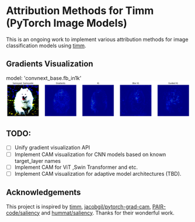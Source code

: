 # Attribution Methods for Timm (PyTorch Image Models)
This is an ongoing work to implement various attribution methods for image classification models using [timm](https://github.com/huggingface/pytorch-image-models).

## Gradients Visualization
model: 'convnext_base.fb_in1k'
<img src="./examples/gradients_visualization.png">

## TODO:
- [ ] Unify gradient visualization API
- [ ] Implement CAM visualization for CNN models based on known target_layer names
- [ ] Implement CAM for ViT ,Swin Transformer and etc.
- [ ] Implement CAM visualization for adaptive model architectures (TBD).

## Acknowledgements
This project is inspired by [timm](https://github.com/huggingface/pytorch-image-models), [jacobgil/pytorch-grad-cam](https://github.com/jacobgil/pytorch-grad-cam), [PAIR-code/saliency](https://github.com/PAIR-code/saliency) and [hummat/saliency](https://github.com/hummat/saliency). Thanks for their wonderful work.

